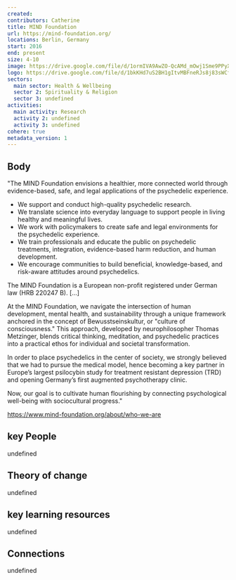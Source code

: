 ```yaml
---
created:
contributors: Catherine
title: MIND Foundation
url: https://mind-foundation.org/
locations: Berlin, Germany
start: 2016
end: present
size: 4-10
image: https://drive.google.com/file/d/1ormIVA9AwZO-QcAMd_mOwj1Sme9PPyXV/view?usp=drive_link
logo: https://drive.google.com/file/d/1bkKHd7uS2BH1gItvMBFneRJs8j83sWCf/view?usp=drive_link
sectors:
  main sector: Health & Wellbeing
  sector 2: Spirituality & Religion
  sector 3: undefined
activities: 
  main activity: Research
  activity 2: undefined
  activity 3: undefined
cohere: true
metadata_version: 1
---
```



## Body

"The MIND Foundation envisions a healthier, more connected world through evidence-based, safe, and legal applications of the psychedelic experience.

- We support and conduct high-quality psychedelic research.
- We translate science into everyday language to support people in living healthy and meaningful lives.
- We work with policymakers to create safe and legal environments for the psychedelic experience.
- We train professionals and educate the public on psychedelic treatments, integration, evidence-based harm reduction, and human development.
- We encourage communities to build beneficial, knowledge-based, and risk-aware attitudes around psychedelics.

The MIND Foundation is a European non-profit registered under German law (HRB 220247 B). [...]

At the MIND Foundation, we navigate the intersection of human development, mental health, and sustainability through a unique framework anchored in the concept of Bewusstseinskultur, or "culture of consciousness." This approach, developed by neurophilosopher Thomas Metzinger, blends critical thinking, meditation, and psychedelic practices into a practical ethos for individual and societal transformation. 

In order to place psychedelics in the center of society, we strongly believed that we had to pursue the medical model, hence becoming a key partner in Europe’s largest psilocybin study for treatment resistant depression (TRD) and opening Germany’s first augmented psychotherapy clinic. 

Now, our goal is to cultivate human flourishing by connecting psychological well-being with sociocultural progress."

https://www.mind-foundation.org/about/who-we-are 

## key People

undefined

## Theory of change

undefined

## key learning resources

undefined

## Connections

undefined


